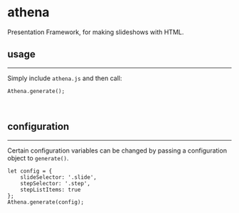 # athena
Presentation Framework, for making slideshows with HTML.
<br/>

## usage
______
 
Simply include `athena.js` and then call:
```
Athena.generate();
```
<br/>

## configuration
______
 
Certain configuration variables can be changed by passing a configuration object to `generate()`.
```
let config = {
    slideSelector: '.slide',
    stepSelector: '.step',
    stepListItems: true
};
Athena.generate(config);
```
